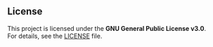 ## License

This project is licensed under the **GNU General Public License v3.0**.  
For details, see the [LICENSE](LICENSE) file.
